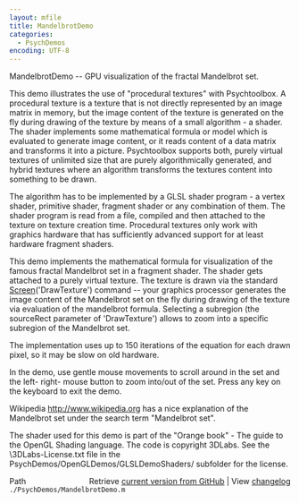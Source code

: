 ```yaml
---
layout: mfile
title: MandelbrotDemo
categories:
  - PsychDemos
encoding: UTF-8
---
```


MandelbrotDemo -- GPU visualization of the fractal Mandelbrot set.

This demo illustrates the use of "procedural textures" with Psychtoolbox.
A procedural texture is a texture that is not directly represented by an image
matrix in memory, but the image content of the texture is generated on
the fly during drawing of the texture by means of a small algorithm - a
shader. The shader implements some mathematical formula or model which is
evaluated to generate image content, or it reads content of a data
matrix and transforms it into a picture. Psychtoolbox supports both,
purely virtual textures of unlimited size that are purely algorithmically
generated, and hybrid textures where an algorithm transforms the textures
content into something to be drawn.

The algorithm has to be implemented by a GLSL shader program - a vertex shader,
primitive shader, fragment shader or any combination of them. The shader
program is read from a file, compiled and then attached to the texture on
texture creation time. Procedural textures only work with graphics
hardware that has sufficiently advanced support for at least hardware
fragment shaders.

This demo implements the mathematical formula for visualization of the
famous fractal Mandelbrot set in a fragment shader. The shader gets
attached to a purely virtual texture. The texture is drawn via the
standard [Screen](/docs/Screen)('DrawTexture') command -- your graphics processor
generates the image content of the Mandelbrot set on the fly during
drawing of the texture via evaluation of the mandelbrot formula.
Selecting a subregion (the sourceRect parameter of 'DrawTexture') allows
to zoom into a specific subregion of the Mandelbrot set.

The implementation uses up to 150 iterations of the equation for each
drawn pixel, so it may be slow on old hardware.

In the demo, use gentle mouse movements to scroll around in the set and
the left- right- mouse button to zoom into/out of the set. Press any key
on the keyboard to exit the demo.

Wikipedia http://www.wikipedia.org has a nice explanation of the
Mandelbrot set under the search term "Mandelbrot set".

The shader used for this demo is part of the "Orange book" - The guide to
the OpenGL Shading language. The code is copyright 3DLabs. See the
\3DLabs-License.txt file in the PsychDemos/OpenGLDemos/GLSLDemoShaders/
subfolder for the license.


<div class="code_header" style="text-align:right;">
  <span style="float:left;">Path&nbsp;&nbsp;</span> <span class="counter">Retrieve <a href=
  "https://raw.github.com/Psychtoolbox-3/Psychtoolbox-3/beta/./PsychDemos/MandelbrotDemo.m">current version from GitHub</a> | View <a href=
  "https://github.com/Psychtoolbox-3/Psychtoolbox-3/commits/beta/./PsychDemos/MandelbrotDemo.m">changelog</a></span>
</div>
<div class="code">
  <code>./PsychDemos/MandelbrotDemo.m</code>
</div>
